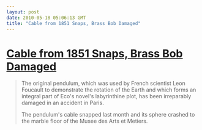 ```yaml
---
layout: post
date: 2010-05-18 05:06:13 GMT
title: "Cable from 1851 Snaps, Brass Bob Damaged"
---
```

# [Cable from 1851 Snaps, Brass Bob Damaged](http://www.timeshighereducation.co.uk/story.asp?storycode=411529)

> The original pendulum, which was used by French scientist Leon Foucault to demonstrate the rotation of the Earth and which forms an integral part of Eco's novel's labyrinthine plot, has been irreparably damaged in an accident in Paris.
>
> The pendulum's cable snapped last month and its sphere crashed to the marble floor of the Musee des Arts et Metiers.